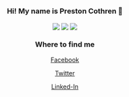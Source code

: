<h3 align="center" > Hi! My name is Preston Cothren 👋 </h3>

<p align="center">
  
<img align="center" src="https://github-readme-stats.vercel.app/api?username=Pcothren&show_icons=true&count_private=true&show_icons=true&theme=dracula">

<img align="center" src="https://github-readme-stats.vercel.app/api/top-langs/?username=hoffstadt&layout=compact&card_width=250&langs_count=6&theme=dracula">
  
<a href="https://github.com/hoffstadt/DearPyGui">
  <img align="center" src="https://github-readme-stats.vercel.app/api/pin/?username=hoffstadt&repo=DearPyGui&theme=dracula">
</a>

</p>

<h3 align="center" > Where to find me </h3>

<a href="https://www.facebook.com/preston.cothren.9">
  <p align="center"> Facebook </p>
</a>

<a href="https://twitter.com/toulaboy3">
  <p align="center"> Twitter </p>
</a>

<a href="https://www.linkedin.com/in/preston-cothren-00824190/">
  <p align="center"> Linked-In </p>
</a>
